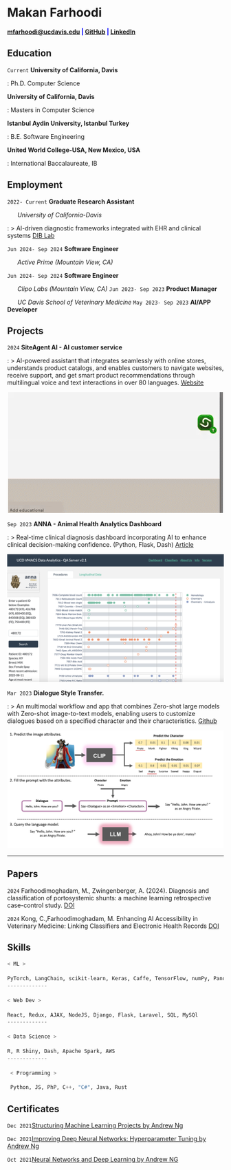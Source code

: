 # Makan Farhoodi

<span style="color:blue">**<a href="mailto:mfarhoodi@ucdavis.edu">mfarhoodi@ucdavis.edu</a>
|
<a href="https://github.com/MakanFar" target="_blank">GitHub</a>
|
<a href="https://www.linkedin.com/in/makan-farhoodi-470120133/" target="_blank">LinkedIn</a>**</span>


## **Education**

`Current` **University of California, Davis**

: Ph.D. Computer Science

**University of California, Davis**

: Masters in Computer Science


**Istanbul Aydin University, Istanbul Turkey**

: B.E. Software Engineering

**United World College-USA, New Mexico, USA**

: International Baccalaureate, IB


## **Employment**

`2022- Current` **Graduate Research Assistant**

&nbsp; &nbsp; &nbsp; _University of California-Davis_

: >   AI-driven diagnostic frameworks integrated with EHR and clinical systems
[DIB Lab](http://ivory.idyll.org/lab/)

`Jun 2024- Sep 2024` **Software Engineer**

&nbsp; &nbsp; &nbsp; _Active Prime (Mountain View, CA)_

`Jun 2024- Sep 2024` **Software Engineer**

&nbsp; &nbsp; &nbsp; _Clipo Labs (Mountain View, CA)_
`Jun 2023- Sep 2023` **Product Manager**

&nbsp; &nbsp; &nbsp; _UC Davis School of Veterinary Medicine_
`May 2023- Sep 2023` **AI/APP Developer**




## **Projects**


`2024` **SiteAgent AI - AI customer service**

: >  AI-powered assistant that integrates seamlessly with online stores, understands product catalogs, and enables customers to navigate websites, receive support, and get smart product recommendations through multilingual voice and text interactions in over 80 languages. [Website](https://siteagent.ai)

<!-- image -->
<p align="center"><img src="siteagent.gif"></p>

`Sep 2023` **ANNA - Animal Health Analytics Dashboard**

: >  Real-time clinical diagnosis dashboard incorporating AI to enhance clinical decision-making confidence. (Python, Flask, Dash) [Article](https://www.vetmed.ucdavis.edu/news/uc-davis-researchers-exploring-data-and-ai-tools-animal-health-diagnosis-and-treatment)

<!-- image -->
<p align="center"><img src="anna.png"></p>


`Mar 2023` **Dialogue Style Transfer.**

: >  An multimodal workflow and app that combines Zero-shot large models with Zero-shot image-to-text models, enabling users to customize dialogues based on a specified character and their characteristics. [Github](https://github.com/MakanFar/StyleMyDialogue)

<!-- image -->
<p align="center"><img src="StyleDia.jpg"></p>

---------------------------------------------------------------------------------

## **Papers**

`2024` Farhoodimoghadam, M., Zwingenberger, A. (2024). Diagnosis and classification of portosystemic shunts: a machine learning retrospective case-control study.
[DOI](https://doi.org/10.3389/fvets.2024.1291318)

`2024` Kong, C.,Farhoodimoghadam, M. Enhancing AI Accessibility in Veterinary Medicine: Linking Classifiers and Electronic Health Records 
[DOI](https://doi.org/10.48550/arXiv.2410.14625)


## **Skills**

```python
< ML > 

PyTorch, LangChain, scikit-learn, Keras, Caffe, TensorFlow, numPy, Pandas, Matplotlib, spaCy
-------------

< Web Dev >

React, Redux, AJAX, NodeJS, Django, Flask, Laravel, SQL, MySQl
-------------

< Data Science >

R, R Shiny, Dash, Apache Spark, AWS
-------------

 < Programming >
 
 Python, JS, PhP, C++, "C#", Java, Rust
```
## **Certificates**

`Dec 2021`[Structuring Machine Learning Projects by Andrew Ng](https://www.coursera.org/account/accomplishments/verify/F2CACVRGW3GA?utm_source=link&utm_medium=certificate&utm_content=cert_image&utm_campaign=sharing_cta&utm_product=course)

`Dec 2021`[Improving Deep Neural Networks: Hyperparameter Tuning by Andrew Ng](https://www.google.com/url?sa=D&q=https://coursera.org/share/950fa2bf7c35381d7d02107e825989d0&ust=1665343980000000&usg=AOvVaw3FTohU3yWWr27JqcStFYju&hl=en)

`Oct 2021`[Neural Networks and Deep Learning by Andrew NG](https://www.google.com/url?sa=D&q=https://coursera.org/share/62b824a53175fceae44e4e50ca5207ff&ust=1665343980000000&usg=AOvVaw19A2FZQjZrLN6QEMM0kLov&hl=en)

